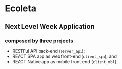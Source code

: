 # Ecoleta

## Next Level Week Application

### composed by three projects

 - RESTFul API back-end (`server_api`);
 - REACT SPA app as web front-end (`client_spa`); and 
 - REACT Native app as mobile front-end (`client_mbl`). 
 
